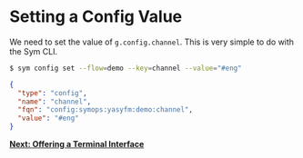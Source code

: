 # Setting a Config Value

We need to set the value of `g.config.channel`. This is very simple to do with the Sym CLI.

```bash
$ sym config set --flow=demo --key=channel --value="#eng"
```

```json
{
  "type": "config",
  "name": "channel",
  "fqn": "config:symops:yasyfm:demo:channel",
  "value": "#eng"
}
```

**[Next: Offering a Terminal Interface](09_terminal_interface.md)**
